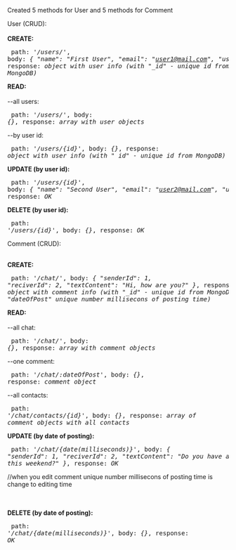 Created 5 methods for User and 5 methods for Comment

User (CRUD):
<br><br>
<b>CREATE:</b><pre>
	path: <i>'/users/'</i>,
	body: <i>{
		"name": "First User",
		"email": "user1@mail.com",
		"userId": 1
	}</i>,
	response: <i>object with user info (with "\_id" - unique id from MongoDB)</i>
	</pre>

<b>READ:</b>
<br><br>
--all users:<pre>
	path: <i>'/users/'</i>,
	body: <i>{}</i>,
	response: <i>array with user objects</i>
	</pre>
--by user id:<pre>
	path: <i>'/users/{id}'</i>,
	body: <i>{}</i>,
	response: <i>object with user info (with "\_id" - unique id from MongoDB)</i>
	</pre>
<b>UPDATE (by user id):</b><pre>
	path: <i>'/users/{id}'</i>,
	body: <i>{
		"name": "Second User",
		"email": "user2@mail.com",
		"userId": 1
	}</i>,
	response: <i>OK</i>
	</pre>
<b>DELETE (by user id):</b><pre>
	path: <i>'/users/{id}'</i>,
	body: <i>{}</i>,
	response: <i>OK</i>
	</pre>


Comment (CRUD):
<br><br>

<b>CREATE:</b><pre>
	path: <i>'/chat/'</i>,
	body: <i>{
		"senderId": 1,
		"reciverId": 2,
		"textContent": "Hi, how are you?"
	}</i>,
	response: <i>object with comment info (with "\_id" - unique id from MongoDB and "dateOfPost" unique number millisecons of posting time)</i>
	</pre>
<b>READ:</b>
<br><br>
--all chat:<pre>
	path: <i>'/chat/'</i>,
	body: <i>{}</i>,
	response: <i>array with comment objects</i>
	</pre>
--one comment:<pre>
    	path: <i>'/chat/:dateOfPost'</i>,
    	body: <i>{}</i>,
    	response: <i>comment object</i>
    	</pre>
--all contacts:<pre>
	path: <i>'/chat/contacts/{id}'</i>,
	body: <i>{}</i>,
	response: <i>array of comment objects with all contacts</i>
	</pre>
<b>UPDATE (by date of posting):</b><pre>
	path: <i>'/chat/{date(milliseconds)}'</i>,
	body: <i>{
		"senderId": 1,
		"reciverId": 2,
		"textContent": "Do you have a plan to this weekend?"
	}</i>,
	response: <i>OK</i>
	</pre>
	//when you edit comment unique number millisecons of posting time is change to editing time

<br><br>
<b>DELETE (by date of posting):</b><pre>
	path: <i>'/chat/{date(milliseconds)}'</i>,
	body: <i>{}</i>,
	response: <i>OK</i>
</pre>
